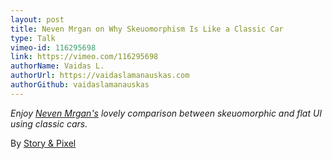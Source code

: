 ```yaml
---
layout: post
title: Neven Mrgan on Why Skeuomorphism Is Like a Classic Car
type: Talk
vimeo-id: 116295698
link: https://vimeo.com/116295698
authorName: Vaidas L.
authorUrl: https://vaidaslamanauskas.com
authorGithub: vaidaslamanauskas
---
```


_Enjoy [Neven Mrgan's](http://mrgan.tumblr.com/) lovely comparison between skeuomorphic and flat UI using classic cars._

By [Story & Pixel](https://vimeo.com/storyandpixel)
